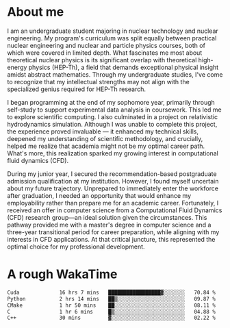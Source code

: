 # About me

I am an undergraduate student majoring in nuclear technology and nuclear engineering. My program's curriculum was split equally between practical nuclear engineering and nuclear and particle physics courses, both of which were covered in limited depth. What fascinates me most about theoretical nuclear physics is its significant overlap with theoretical high-energy physics (HEP-Th), a field that demands exceptional physical insight amidst abstract mathematics. Through my undergraduate studies, I've come to recognize that my intellectual strengths may not align with the specialized genius required for HEP-Th research.

I began programming at the end of my sophomore year, primarily through self-study to support experimental data analysis in coursework. This led me to explore scientific computing. I also culminated in a project on relativistic hydrodynamics simulation. Although I was unable to complete this project, the experience proved invaluable — it enhanced my technical skills, deepened my understanding of scientific methodology, and crucially, helped me realize that academia might not be my optimal career path. What's more, this realization sparked my growing interest in computational fluid dynamics (CFD).

During my junior year, I secured the recommendation-based postgraduate admission qualification at my institution. However, I found myself uncertain about my future trajectory. Unprepared to immediately enter the workforce after graduation, I needed an opportunity that would enhance my employability rather than prepare me for an academic career. Fortunately, I received an offer in computer science from a Computational Fluid Dynamics (CFD) research group—an ideal solution given the circumstances. This pathway provided me with a master's degree in computer science and a three-year transitional period for career preparation, while aligning with my interests in CFD applications. At that critical juncture, this represented the optimal choice for my professional development.

# A rough WakaTime

<!--START_SECTION:waka-->

```txt
Cuda             16 hrs 7 mins   █████████████████▓░░░░░░░   70.84 %
Python           2 hrs 14 mins   ██▒░░░░░░░░░░░░░░░░░░░░░░   09.87 %
CMake            1 hr 50 mins    ██░░░░░░░░░░░░░░░░░░░░░░░   08.11 %
C                1 hr 6 mins     █▒░░░░░░░░░░░░░░░░░░░░░░░   04.88 %
C++              30 mins         ▓░░░░░░░░░░░░░░░░░░░░░░░░   02.22 %
```

<!--END_SECTION:waka-->
